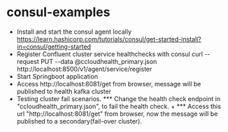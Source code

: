 # consul-examples
* Install and start the consul agent locally
  https://learn.hashicorp.com/tutorials/consul/get-started-install?in=consul/getting-started
* Register Confluent cluster service healthchecks with consul
  curl --request PUT --data @ccloudhealth_primary.json http://localhost:8500/v1/agent/service/register
* Start Springboot application
* Access http://localhost:8081/get from browser, message will be published to health kafka cluster
* Testing cluster fail scenarios.
*** Change the health check endpoint in "ccloudhealth_primary.json", to fail the health check. +
*** Access this url "http://localhost:8081/get" from browser, now the message will be published to a secondary(fail-over cluster).
